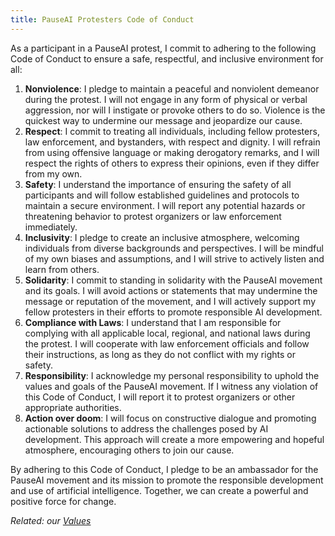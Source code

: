 ```yaml
---
title: PauseAI Protesters Code of Conduct
---
```


As a participant in a PauseAI protest, I commit to adhering to the following Code of Conduct to ensure a safe, respectful, and inclusive environment for all:

1. **Nonviolence**: I pledge to maintain a peaceful and nonviolent demeanor during the protest. I will not engage in any form of physical or verbal aggression, nor will I instigate or provoke others to do so. Violence is the quickest way to undermine our message and jeopardize our cause.
2. **Respect**: I commit to treating all individuals, including fellow protesters, law enforcement, and bystanders, with respect and dignity. I will refrain from using offensive language or making derogatory remarks, and I will respect the rights of others to express their opinions, even if they differ from my own.
3. **Safety**: I understand the importance of ensuring the safety of all participants and will follow established guidelines and protocols to maintain a secure environment. I will report any potential hazards or threatening behavior to protest organizers or law enforcement immediately.
4. **Inclusivity**: I pledge to create an inclusive atmosphere, welcoming individuals from diverse backgrounds and perspectives. I will be mindful of my own biases and assumptions, and I will strive to actively listen and learn from others.
5. **Solidarity**: I commit to standing in solidarity with the PauseAI movement and its goals. I will avoid actions or statements that may undermine the message or reputation of the movement, and I will actively support my fellow protesters in their efforts to promote responsible AI development.
6. **Compliance with Laws**: I understand that I am responsible for complying with all applicable local, regional, and national laws during the protest. I will cooperate with law enforcement officials and follow their instructions, as long as they do not conflict with my rights or safety.
7. **Responsibility**: I acknowledge my personal responsibility to uphold the values and goals of the PauseAI movement. If I witness any violation of this Code of Conduct, I will report it to protest organizers or other appropriate authorities.
8. **Action over doom**: I will focus on constructive dialogue and promoting actionable solutions to address the challenges posed by AI development. This approach will create a more empowering and hopeful atmosphere, encouraging others to join our cause.

By adhering to this Code of Conduct, I pledge to be an ambassador for the PauseAI movement and its mission to promote the responsible development and use of artificial intelligence. Together, we can create a powerful and positive force for change.

_Related: our [Values](/values)_

